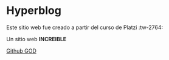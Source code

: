 
Hyperblog
=============


Este sitio web fue creado a partir del curso de Platzi :tw-2764:

Un sitio web **INCREIBLE**

[Github GOD](https://github.com/SirBate)


